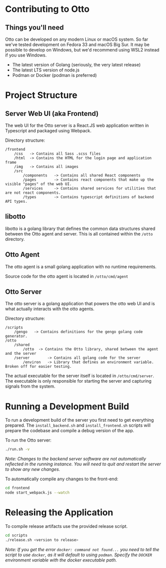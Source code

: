 # Contributing to Otto

## Things you'll need

Otto can be developed on any modern Linux or macOS system. So far we've tested development on Fedora 33 and macOS Big
Sur. It may be possible to develop on Windows, but we'd recommend using WSL2 instead if you use Windows.

- The latest version of Golang (seriously, the very latest release)
- The latest LTS version of node.js
- Podman or Docker (podman is preferred)

# Project Structure

## Server Web UI (aka Frontend)

The web UI for the Otto server is a React.JS web application written in Typescript and packaged using Webpack.

Directory structure:

```
/frontend
    /css   -> Contains all Sass .scss files
    /html  -> Contains the HTML for the login page and application frame
    /img   -> Contains all images
    /src
        /components   -> Contains all shared React components
        /pages        -> Contains react components that make up the visible "pages" of the web UI.
        /services     -> Contains shared services for utilities that are not react components.
        /types        -> Contains typescript definitions of backend API types.
```

## libotto

libotto is a golang library that defines the common data structures shared between the Otto agent and server. This is
all contained within the `/otto` directory.

## Otto Agent

The otto agent is a small golang application with no runtime requirements.

Source code for the otto agent is located in `/otto/cmd/agent`

## Otto Server

The otto server is a golang application that powers the otto web UI and is what actually interacts with the otto
agents.

Directory structure:

```
/scripts
    /gengo   -> Contains definitions for the gengo golang code generator.
/otto
    /shared
        /otto  -> Contains the Otto library, shared between the agent and the server
    /server        -> Contains all golang code for the server
        /environ   -> Library that defines an environment variable. Broken off for easier testing.
```

The actual executable for the server itself is located in `/otto/cmd/server`. The executable is only responsible for starting
the server and capturing signals from the system.

# Running a Development Build

To run a development build of the server you first need to get everything prepared. The `install_backend.sh` and
`install_frontend.sh` scripts will prepare the codebase and compile a debug version of the app.

To run the Otto server:

```bash
./run.sh -v
```
*Note: Changes to the backend server software are not automatically reflected in the running instance. You will need to quit and restart the server to show any new changes.*

To automatically compile any changes to the front-end:

```bash
cd frontend
node start_webpack.js --watch 
```

# Releasing the Application

To compile release artifacts use the provided release script.

```bash
cd scripts
./release.sh <version to release>
```
*Note: If you get the error `docker: command not found...` you need to tell the script to use `docker`, as it will default to using `podman`. Specify the `DOCKER` environment variable with the docker executable path.*
